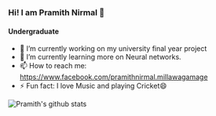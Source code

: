 ### Hi! I am Pramith Nirmal 👋
#### Undergraduate

- 🔭 I’m currently working on my university final year project
- 🌱 I’m currently learning more on Neural networks.
- 📫 How to reach me: https://www.facebook.com/pramithnirmal.millawagamage
- ⚡ Fun fact: I love Music and playing Cricket😄
<!--
**nirmalgamage/nirmalgamage** is a ✨ _special_ ✨ repository because its `README.md` (this file) appears on your GitHub profile.
-->
![Pramith's github stats](https://github-readme-stats.vercel.app/api?username=nirmalgamage&show_icons=true&hide=contribs,issues)

